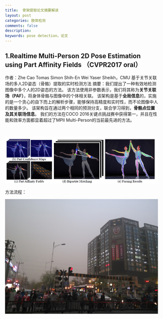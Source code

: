 ```yaml
---
title:  骨架提取论文摘要解读
layout: post
categories: 肢体检测
comments: false
description: 
keywords: pose detection，论文
---
```

## 1.Realtime Multi-Person 2D Pose Estimation using Part Affinity Fields （CVPR2017 oral）
作者：Zhe Cao Tomas Simon Shih-En Wei Yaser Sheikh，CMU 
基于关节关联场的多人2D姿态（骨骼）提取的实时检测方法
摘要：我们提出了一种有效地检测图像中多个人的2D姿态的方法。 该方法使用非参数表示，我们将其称为**关节关联场（PAF）**，将身体骨骼与图像中的个体相关联。 该架构是基于**全局信息**的，实施的是一个贪心的自下而上的解析步骤，能够保持高精度和实时性，而不论图像中人的数量多少。 该架构旨在通过两个相同的预测分支，联合学习得到，**骨骼点位置及其关联场信息**。 我们的方法在COCO 2016关键点挑战赛中获得第一，并且在性能和效率方面都显着超过了MPII Multi-Person的当前最先进的方法。

<br>

![](/_image/2017-10-26-14-18-33.jpg)


方法流程：

![](/images/blog/wudaokou.jpg)
